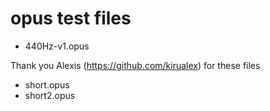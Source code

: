 # opus test files

- 440Hz-v1.opus

Thank you Alexis (https://github.com/kirualex) for these files
- short.opus
- short2.opus
